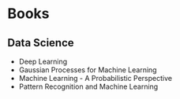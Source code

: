 # Books

## Data Science
- Deep Learning
- Gaussian Processes for Machine Learning
- Machine Learning - A Probabilistic Perspective
- Pattern Recognition and Machine Learning